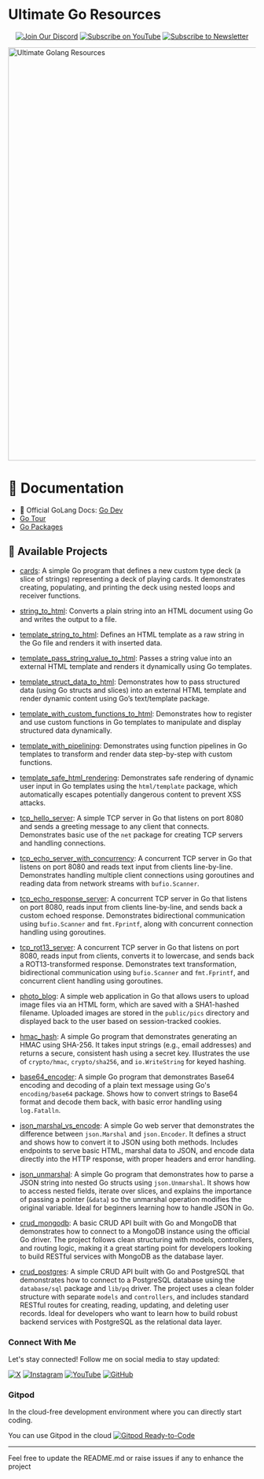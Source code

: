 # Ultimate Go Resources

<div align="center">
  
[![Join Our Discord](https://img.shields.io/badge/Discord-Join%20Server-blue?logo=discord&style=for-the-badge)](https://discord.com/invite/Yn9g6KuWyA)
[![Subscribe on YouTube](https://img.shields.io/badge/YouTube-Subscribe-red?logo=youtube&style=for-the-badge)](https://www.youtube.com/@dhanushnehru?sub_confirmation=1)
[![Subscribe to Newsletter](https://img.shields.io/badge/Newsletter-Subscribe-orange?style=for-the-badge)](https://dhanushn.substack.com/)

</div>

<img width="1600" height="840" alt="Ultimate Golang Resources" src="https://github.com/user-attachments/assets/2364b0ce-f189-4311-8441-d5f0aa648eb1" />


# 📖 Documentation
- 🔗 Official GoLang Docs: [Go Dev](https://go.dev/)
- [Go Tour](https://go.dev/tour/welcome/1)
- [Go Packages](https://pkg.go.dev/)

## 📁 Available Projects
- [cards](https://github.com/DhanushNehru/Ultimate-Go-Resources/tree/main/projects/cards): A simple Go program that defines a new custom type deck (a slice of strings) representing a deck of playing cards. It demonstrates creating, populating, and printing the deck using nested loops and receiver functions.
- [string_to_html](https://github.com/DhanushNehru/Ultimate-Go-Resources/tree/main/projects/string_to_html): Converts a plain string into an HTML document using Go and writes the output to a file.
- [template_string_to_html](https://github.com/DhanushNehru/Ultimate-Go-Resources/tree/main/projects/template_string_to_html): Defines an HTML template as a raw string in the Go file and renders it with inserted data.
- [template_pass_string_value_to_html](https://github.com/DhanushNehru/Ultimate-Go-Resources/tree/main/projects/template_pass_string_value_to_html): Passes a string value into an external HTML template and renders it dynamically using Go templates.
- [template_struct_data_to_html](https://github.com/DhanushNehru/Ultimate-Go-Resources/tree/main/projects/template_struct_data_to_html): Demonstrates how to pass structured data (using Go structs and slices) into an external HTML template and render dynamic content using Go’s text/template package.
- [template_with_custom_functions_to_html](https://github.com/DhanushNehru/Ultimate-Go-Resources/tree/main/projects/template_with_custom_functions_to_html): Demonstrates how to register and use custom functions in Go templates to manipulate and display structured data dynamically.
- [template_with_pipelining](https://github.com/DhanushNehru/Ultimate-Go-Resources/tree/main/projects/template_with_pipelining): Demonstrates using function pipelines in Go templates to transform and render data step-by-step with custom functions.
- [template_safe_html_rendering](https://github.com/DhanushNehru/Ultimate-Go-Resources/tree/main/projects/template_safe_html_rendering): Demonstrates safe rendering of dynamic user input in Go templates using the `html/template` package, which automatically escapes potentially dangerous content to prevent XSS attacks.


- [tcp_hello_server](https://github.com/DhanushNehru/Ultimate-Go-Resources/tree/main/projects/tcp_hello_server): A simple TCP server in Go that listens on port 8080 and sends a greeting message to any client that connects. Demonstrates basic use of the `net` package for creating TCP servers and handling connections.
- [tcp_echo_server_with_concurrency](https://github.com/DhanushNehru/Ultimate-Go-Resources/tree/main/projects/tcp_echo_server_with_concurrency): A concurrent TCP server in Go that listens on port 8080 and reads text input from clients line-by-line. Demonstrates handling multiple client connections using goroutines and reading data from network streams with `bufio.Scanner`.
- [tcp_echo_response_server](https://github.com/DhanushNehru/Ultimate-Go-Resources/tree/main/projects/tcp_echo_response_server): A concurrent TCP server in Go that listens on port 8080, reads input from clients line-by-line, and sends back a custom echoed response. Demonstrates bidirectional communication using `bufio.Scanner` and `fmt.Fprintf`, along with concurrent connection handling using goroutines.

- [tcp_rot13_server](https://github.com/DhanushNehru/Ultimate-Go-Resources/tree/main/projects/tcp_rot13_server): A concurrent TCP server in Go that listens on port 8080, reads input from clients, converts it to lowercase, and sends back a ROT13-transformed response. Demonstrates text transformation, bidirectional communication using `bufio.Scanner` and `fmt.Fprintf`, and concurrent client handling using goroutines.

- [photo_blog](https://github.com/DhanushNehru/Ultimate-Go-Resources/tree/main/projects/photo_blog): A simple web application in Go that allows users to upload image files via an HTML form, which are saved with a SHA1-hashed filename. Uploaded images are stored in the `public/pics` directory and displayed back to the user based on session-tracked cookies.

- [hmac_hash](https://github.com/DhanushNehru/Ultimate-Go-Resources/tree/main/projects/hmac_hash): A simple Go program that demonstrates generating an HMAC using SHA-256. It takes input strings (e.g., email addresses) and returns a secure, consistent hash using a secret key. Illustrates the use of `crypto/hmac`, `crypto/sha256`, and `io.WriteString` for keyed hashing.
- [base64_encoder](https://github.com/DhanushNehru/Ultimate-Go-Resources/tree/main/projects/base64_encoder): A simple Go program that demonstrates Base64 encoding and decoding of a plain text message using Go's `encoding/base64` package. Shows how to convert strings to Base64 format and decode them back, with basic error handling using `log.Fatalln`.

- [json_marshal_vs_encode](https://github.com/DhanushNehru/Ultimate-Go-Resources/tree/main/projects/json_marshal_vs_encode): A simple Go web server that demonstrates the difference between `json.Marshal` and `json.Encoder`. It defines a struct and shows how to convert it to JSON using both methods. Includes endpoints to serve basic HTML, marshal data to JSON, and encode data directly into the HTTP response, with proper headers and error handling.
- [json_unmarshal](https://github.com/DhanushNehru/Ultimate-Go-Resources/tree/main/projects/json_unmarshal): A simple Go program that demonstrates how to parse a JSON string into nested Go structs using `json.Unmarshal`. It shows how to access nested fields, iterate over slices, and explains the importance of passing a pointer (`&data`) so the unmarshal operation modifies the original variable. Ideal for beginners learning how to handle JSON in Go.
- [crud_mongodb](https://github.com/DhanushNehru/Ultimate-Go-Resources/tree/main/projects/crud_mongodb): A basic CRUD API built with Go and MongoDB that demonstrates how to connect to a MongoDB instance using the official Go driver. The project follows clean structuring with models, controllers, and routing logic, making it a great starting point for developers looking to build RESTful services with MongoDB as the database layer.
- [crud_postgres](https://github.com/DhanushNehru/Ultimate-Go-Resources/tree/main/projects/crud_postgres): A simple CRUD API built with Go and PostgreSQL that demonstrates how to connect to a PostgreSQL database using the `database/sql` package and `lib/pq` driver. The project uses a clean folder structure with separate `models` and `controllers`, and includes standard RESTful routes for creating, reading, updating, and deleting user records. Ideal for developers who want to learn how to build robust backend services with PostgreSQL as the relational data layer.


### Connect With Me

Let's stay connected! Follow me on social media to stay updated:

[![X](https://img.shields.io/badge/Twitter-Follow-blue?style=flat-square&logo=X)](https://x.com/Dhanush_Nehru) 
[![Instagram](https://img.shields.io/badge/Instagram-Follow-blue?style=flat-square&logo=instagram)](https://www.instagram.com/dhanush_nehru/) 
[![YouTube](https://img.shields.io/badge/YouTube-Subscribe-red?style=flat-square&logo=youtube)](https://www.youtube.com/@dhanushnehru?sub_confirmation=1) 
[![GitHub](https://img.shields.io/badge/GitHub-Follow-blue?style=flat-square&logo=github)](https://github.com/DhanushNehru)


### Gitpod

In the cloud-free development environment where you can directly start coding.

You can use Gitpod in the cloud  [![Gitpod Ready-to-Code](https://img.shields.io/badge/Gitpod-Ready--to--Code-blue?logo=gitpod)](https://gitpod.io/#https://github.com/DhanushNehru/Ultimate-Go-Resources/)

----

Feel free to update the README.md or raise issues if any to enhance the project
